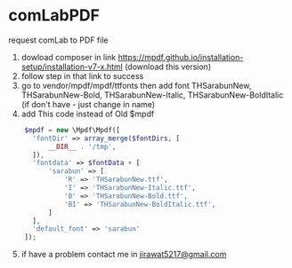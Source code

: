 # comLabPDF
request comLab to PDF file

1. dowload composer in link https://mpdf.github.io/installation-setup/installation-v7-x.html (download this version)
2. follow step in that link to success
3. go to vendor/mpdf/mpdf/ttfonts then add font THSarabunNew, THSarabunNew-Bold, THSarabunNew-Italic, THSarabunNew-BoldItalic (if don't have - just change in name)
4. add This code instead of Old $mpdf
```PHP
    $mpdf = new \Mpdf\Mpdf([
      'fontDir' => array_merge($fontDirs, [
          __DIR__ . '/tmp',
      ]),
      'fontdata' => $fontData + [
          'sarabun' => [
              'R' => 'THSarabunNew.ttf',
              'I' => 'THSarabunNew-Italic.ttf',
              'B' => 'THSarabunNew-Bold.ttf',
              'BI' => 'THSarabunNew-BoldItalic.ttf',
          ]
      ],
      'default_font' => 'sarabun'
    ]);
 ```
5. if have a problem contact me in jirawat5217@gmail.com
